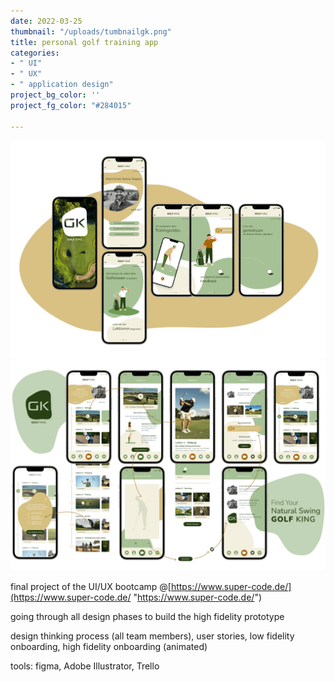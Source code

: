 ```yaml
---
date: 2022-03-25
thumbnail: "/uploads/tumbnailgk.png"
title: personal golf training app
categories:
- " UI"
- " UX"
- " application design"
project_bg_color: ''
project_fg_color: "#284015"

---
```

![](/uploads/screens_gk.png)![](/uploads/stories_gk.png)

final project of the UI/UX bootcamp @[https://www.super-code.de/](https://www.super-code.de/ "https://www.super-code.de/")

going through all design phases to build the high fidelity prototype

design thinking process (all team members), user stories, low fidelity onboarding, high fidelity onboarding (animated)

tools: figma, Adobe Illustrator, Trello